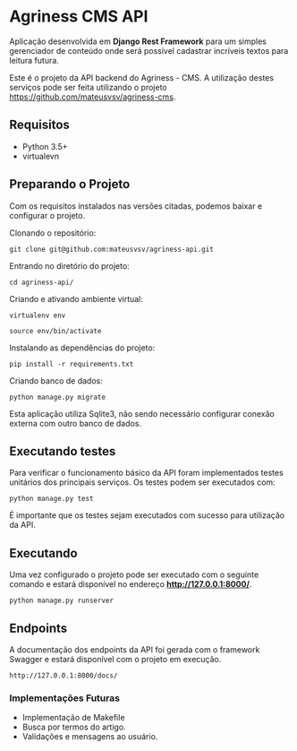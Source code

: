 # Agriness CMS API

Aplicação desenvolvida em **Django Rest Framework** para um simples gerenciador de conteúdo onde será possível cadastrar 
incríveis textos para leitura futura.

Este é o projeto da API backend do Agriness - CMS. A utilização destes serviços pode ser feita utilizando o projeto 
https://github.com/mateusvsv/agriness-cms.

## Requisitos

- Python 3.5+
- virtualevn

## Preparando o Projeto

Com os requisitos instalados nas versões citadas, podemos baixar e configurar o projeto.

Clonando o repositório:
```
git clone git@github.com:mateusvsv/agriness-api.git
```
Entrando no diretório do projeto:
```
cd agriness-api/
```
Criando e ativando ambiente virtual:
```
virtualenv env

source env/bin/activate
```

Instalando as dependências do projeto:
```
pip install -r requirements.txt
```

Criando banco de dados:
```
python manage.py migrate
```
Esta aplicação utiliza Sqlite3, não sendo necessário configurar conexão externa com outro banco de dados.

## Executando testes

Para verificar o funcionamento básico da API foram implementados testes unitários dos principais serviços.
Os testes podem ser executados com:
```
python manage.py test
```
É importante que os testes sejam executados com sucesso para utilização da API.


## Executando

Uma vez configurado o projeto pode ser executado com o seguinte comando e estará disponível no endereço **http://127.0.0.1:8000/**.
```
python manage.py runserver
```

## Endpoints

A documentação dos endpoints da API foi gerada com o framework Swagger e estará disponível com o projeto em execução.
```
http://127.0.0.1:8000/docs/
```

### Implementações Futuras

- Implementação de Makefile
- Busca por termos do artigo.
- Validações e mensagens ao usuário.